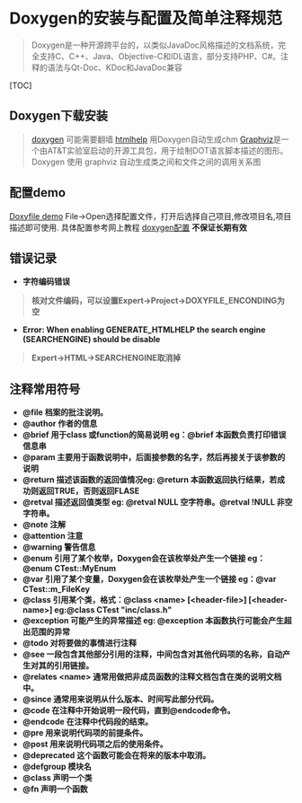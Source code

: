 # Doxygen的安装与配置及简单注释规范

>Doxygen是一种开源跨平台的，以类似JavaDoc风格描述的文档系统，完全支持C、C++、Java、Objective-C和IDL语言，部分支持PHP、C#。注释的语法与Qt-Doc、KDoc和JavaDoc兼容

[TOC]

## Doxygen下载安装

>[doxygen](http://www.stack.nl/~dimitri/doxygen/download.html) 可能需要翻墙
>[htmlhelp](https://msdn.microsoft.com/en-us/library/ms669985.aspx) 用Doxygen自动生成chm
>[Graphviz](http://www.skycn.com/soft/appid/6971.html)是一个由AT&T实验室启动的开源工具包，用于绘制DOT语言脚本描述的图形。Doxygen 使用 graphviz 自动生成类之间和文件之间的调用关系图

## 配置demo

[Doxyfile demo](./Doxyfile) File->Open选择配置文件，打开后选择自己项目,修改项目名,项目描述即可使用. 具体配置参考网上教程 [doxygen配置](https://blog.csdn.net/andy_93/article/details/53125776) <strong>不保证长期有效<strong>

## 错误记录

- 字符编码错误

>核对文件编码，可以设置Expert->Project->DOXYFILE_ENCONDING为空

- Error: When enabling GENERATE_HTMLHELP the search engine (SEARCHENGINE) should be disable

>Expert->HTML->SEARCHENGINE取消掉

## 注释常用符号

- @file 档案的批注说明。
- @author 作者的信息
- @brief 用于class 或function的简易说明 eg：@brief 本函数负责打印错误信息串
- @param 主要用于函数说明中，后面接参数的名字，然后再接关于该参数的说明
- @return 描述该函数的返回值情况eg: @return 本函数返回执行结果，若成功则返回TRUE，否则返回FLASE
- @retval 描述返回值类型 eg: @retval NULL 空字符串。@retval !NULL 非空字符串。
- @note 注解
- @attention 注意
- @warning 警告信息
- @enum 引用了某个枚举，Doxygen会在该枚举处产生一个链接 eg：@enum CTest::MyEnum
- @var 引用了某个变量，Doxygen会在该枚举处产生一个链接 eg：@var CTest::m_FileKey
- @class 引用某个类，格式：@class \<name\> [\<header-file\>] [\<header-name\>] eg:@class CTest "inc/class.h"
- @exception 可能产生的异常描述 eg: @exception 本函数执行可能会产生超出范围的异常
- @todo 对将要做的事情进行注释
- @see 一段包含其他部分引用的注释，中间包含对其他代码项的名称，自动产生对其的引用链接。
- @relates \<name\> 通常用做把非成员函数的注释文档包含在类的说明文档中。
- @since 通常用来说明从什么版本、时间写此部分代码。
- @code  在注释中开始说明一段代码，直到@endcode命令。
- @endcode  在注释中代码段的结束。
- @pre 用来说明代码项的前提条件。
- @post 用来说明代码项之后的使用条件。
- @deprecated 这个函数可能会在将来的版本中取消。
- @defgroup 模块名
- @class 声明一个类
- @fn 声明一个函数